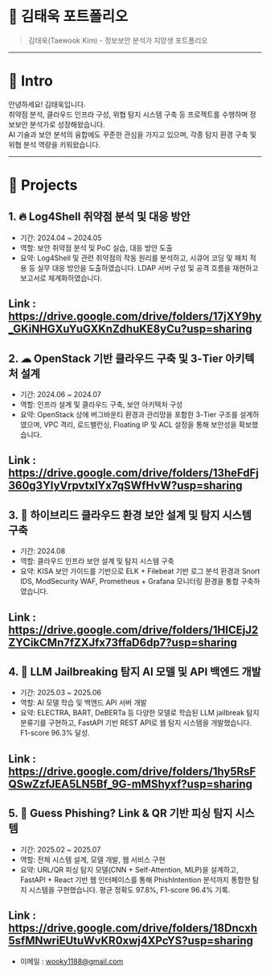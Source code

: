 # 📜 김태욱 포트폴리오

> 김태욱(Taewook Kim) - 정보보안 분석가 지망생 포트폴리오

---

# 👋 Intro

안녕하세요! 김태욱입니다.  
취약점 분석, 클라우드 인프라 구성, 위협 탐지 시스템 구축 등  프로젝트를 수행하며 정보보안 분석가로 성장해왔습니다.  
AI 기술과 보안 분석의 융합에도 꾸준한 관심을 가지고 있으며, 각종 탐지 환경 구축 및 위협 분석 역량을 키워왔습니다.

---

# 📝 Projects

## 1. 🔥 Log4Shell 취약점 분석 및 대응 방안

- 기간: 2024.04 ~ 2024.05
- 역할: 보안 취약점 분석 및 PoC 실습, 대응 방안 도출
- 요약: Log4Shell 및 관련 취약점의 작동 원리를 분석하고, 시큐어 코딩 및 패치 적용 등 실무 대응 방안을 도출하였습니다. LDAP 서버 구성 및 공격 흐름을 재현하고 보고서로 체계화하였습니다.

Link : https://drive.google.com/drive/folders/17jXY9hy_GKiNHGXuYuGXKnZdhuKE8yCu?usp=sharing
---

## 2. ☁ OpenStack 기반 클라우드 구축 및 3-Tier 아키텍처 설계

- 기간: 2024.06 ~ 2024.07
- 역할: 인프라 설계 및 클라우드 구축, 보안 아키텍처 구성
- 요약: OpenStack 상에 버그바운티 환경과 관리망을 포함한 3-Tier 구조를 설계하였으며, VPC 격리, 로드밸런싱, Floating IP 및 ACL 설정을 통해 보안성을 확보했습니다.

Link : https://drive.google.com/drive/folders/13heFdFj360g3YIyVrpvtxlYx7qSWfHvW?usp=sharing
---

## 3. 🔐 하이브리드 클라우드 환경 보안 설계 및 탐지 시스템 구축

- 기간: 2024.08
- 역할: 클라우드 인프라 보안 설계 및 탐지 시스템 구축
- 요약: KISA 보안 가이드를 기반으로 ELK + Filebeat 기반 로그 분석 환경과 Snort IDS, ModSecurity WAF, Prometheus + Grafana 모니터링 환경을 통합 구축하였습니다.

Link : https://drive.google.com/drive/folders/1HICEjJ2ZYCikCMn7fZXJfx73ffaD6dp7?usp=sharing
---

## 4. 🤖 LLM Jailbreaking 탐지 AI 모델 및 API 백엔드 개발

- 기간: 2025.03 ~ 2025.06
- 역할: AI 모델 학습 및 백엔드 API 서버 개발
- 요약: ELECTRA, BART, DeBERTa 등 다양한 모델로 학습된 LLM jailbreak 탐지 분류기를 구현하고, FastAPI 기반 REST API로 웹 탐지 시스템을 개발했습니다. F1-score 96.3% 달성.

Link : https://drive.google.com/drive/folders/1hy5RsFQSwZzfJEA5LN5Bf_9G-mMShyxf?usp=sharing
---

## 5. 🧠 Guess Phishing? Link & QR 기반 피싱 탐지 시스템

- 기간: 2025.02 ~ 2025.07
- 역할: 전체 시스템 설계, 모델 개발, 웹 서비스 구현
- 요약: URL/QR 피싱 탐지 모델(CNN + Self-Attention, MLP)을 설계하고, FastAPI + React 기반 웹 인터페이스를 통해 PhishIntention 분석까지 통합한 탐지 시스템을 구현했습니다. 평균 정확도 97.8%, F1-score 96.4% 기록.

Link : https://drive.google.com/drive/folders/18Dncxh5sfMNwriEUtuWvKR0xwj4XPcYS?usp=sharing
---

- 이메일 : wooky1188@gmail.com
